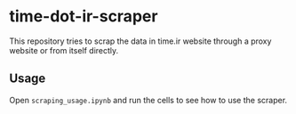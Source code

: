 # time-dot-ir-scraper
This repository tries to scrap the data in time.ir website through a proxy website or from itself directly.

## Usage
Open `scraping_usage.ipynb` and run the cells to see how to use the scraper.
